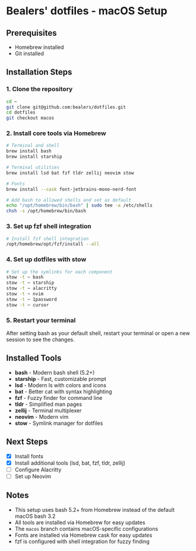 # Bealers' dotfiles - macOS Setup

## Prerequisites

- Homebrew installed
- Git installed

## Installation Steps

### 1. Clone the repository
```bash
cd ~
git clone git@github.com:bealers/dotfiles.git
cd dotfiles
git checkout macos
```

### 2. Install core tools via Homebrew

```bash
# Terminal and shell
brew install bash
brew install starship

# Terminal utilities
brew install lsd bat fzf tldr zellij neovim stow

# Fonts
brew install --cask font-jetbrains-mono-nerd-font

# Add bash to allowed shells and set as default
echo "/opt/homebrew/bin/bash" | sudo tee -a /etc/shells
chsh -s /opt/homebrew/bin/bash
```

### 3. Set up fzf shell integration

```bash
# Install fzf shell integration
/opt/homebrew/opt/fzf/install --all
```

### 4. Set up dotfiles with stow

```bash
# Set up the symlinks for each component
stow -t ~ bash
stow -t ~ starship
stow -t ~ alacritty
stow -t ~ nvim
stow -t ~ 1password
stow -t ~ cursor
```

### 5. Restart your terminal

After setting bash as your default shell, restart your terminal or open a new session to see the changes.

## Installed Tools

- **bash** - Modern bash shell (5.2+)
- **starship** - Fast, customizable prompt
- **lsd** - Modern ls with colors and icons
- **bat** - Better cat with syntax highlighting
- **fzf** - Fuzzy finder for command line
- **tldr** - Simplified man pages
- **zellij** - Terminal multiplexer
- **neovim** - Modern vim
- **stow** - Symlink manager for dotfiles

## Next Steps

- [x] Install fonts
- [x] Install additional tools (lsd, bat, fzf, tldr, zellij)
- [ ] Configure Alacritty
- [ ] Set up Neovim

## Notes

- This setup uses bash 5.2+ from Homebrew instead of the default macOS bash 3.2
- All tools are installed via Homebrew for easy updates
- The `macos` branch contains macOS-specific configurations
- Fonts are installed via Homebrew cask for easy updates
- fzf is configured with shell integration for fuzzy finding 